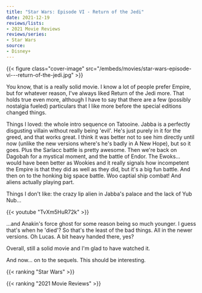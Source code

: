 ```yaml
---
title: "Star Wars: Episode VI - Return of the Jedi"
date: 2021-12-19
reviews/lists:
- 2021 Movie Reviews
reviews/series:
- Star Wars
source:
- Disney+
---
```

{{< figure class="cover-image" src="/embeds/movies/star-wars-episode-vi---return-of-the-jedi.jpg" >}}

You know, that is a really solid movie. I know a lot of people prefer Empire, but for whatever reason, I've always liked Return of the Jedi more. That holds true even more, although I have to say that there are a few (possibly nostalgia fueled) particulars that I like more before the special editions changed things.

<!--more-->

Things I loved: the whole intro sequence on Tatooine. Jabba is a perfectly disgusting villain without really being 'evil'. He's just purely in it for the greed, and that works great. I think it was better not to see him directly until now (unlike the new versions where's he's badly in A New Hope), but so it goes. Plus the Sarlacc battle is pretty awesome. Then we're back on Dagobah for a mystical moment, and the battle of Endor. The Ewoks... would have been better as Wookies and it really signals how incompetent the Empire is that they did as well as they did, but it's a big fun battle. And then on to the honking big space battle. Woo captial ship combat! And aliens actually playing part. 

Things I don't like: the crazy lip alien in Jabba's palace and the lack of Yub Nub...

{{< youtube "TvXm5HuR72k" >}}

...and Anakin's force ghost for some reason being so much younger. I guess that's when he 'died'? So that's the least of the bad things. All in the newer versions. Oh Lucas. A bit heavy handed there, yes?

Overall, still a solid movie and I'm glad to have watched it.

And now... on to the sequels. This should be interesting. 

{{< ranking "Star Wars" >}}

{{< ranking "2021 Movie Reviews" >}}